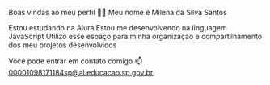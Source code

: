 Boas vindas ao meu perfil 💙💙
Meu nome é Milena da Silva Santos

Estou estudando na Alura
Estou me desenvolvendo na linguagem JavaScript
Utilizo esse espaço para minha organização e compartilhamento dos meu projetos desenvolvidos

Você pode entrar em contato comigo 📫
00001098171184sp@al.educacao.sp.gov.br
